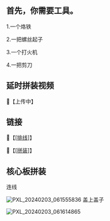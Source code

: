 ## 首先，你需要工具。

 1.一个烙铁 
 
 2.一把螺丝起子

 3.一个打火机

 4.一把剪刀


 ## 延时拼装视频
 
 🔗【上传中】
 
 ## 链接
 
 🔗【[[排线](https://wokwi.com/projects/389491716516865025)]】

 🔗【[[拼装](https://ibb.co/gw4htDD)]】
 
 ## 核心板拼装
 连线
 
 ![PXL_20240203_061555836](https://github.com/Ethan-Ming/BrainDance_AVS/assets/36059080/04372c65-4e2e-4b9c-bf47-90c05e0f592f)
盖上盖子

![PXL_20240203_061614865](https://github.com/Ethan-Ming/BrainDance_AVS/assets/36059080/df22c6e9-e932-41ab-ba2f-20a9e53b1d30)
